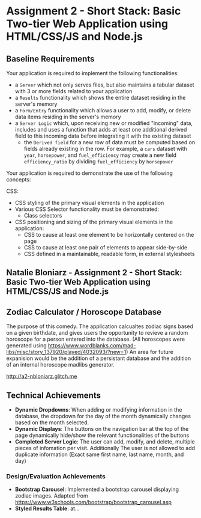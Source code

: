 Assignment 2 - Short Stack: Basic Two-tier Web Application using HTML/CSS/JS and Node.js  
===

Baseline Requirements
---

Your application is required to implement the following functionalities:

- a `Server` which not only serves files, but also maintains a tabular dataset with 3 or more fields related to your application
- a `Results` functionality which shows the entire dataset residing in the server's memory
- a `Form/Entry` functionality which allows a user to add, modify, or delete data items residing in the server's memory
- a `Server Logic` which, upon receiving new or modified "incoming" data, includes and uses a function that adds at least one additional derived field to this incoming data before integrating it with the existing dataset
    - the `Derived field` for a new row of data must be computed based on fields already existing in the row. For example, a `cars` dataset with `year`, `horsepower`, and `fuel_efficiency` may create a new field `efficiency_ratio` by dividing `fuel_efficiency` by `horsepower`

Your application is required to demonstrate the use of the following concepts:

CSS:
- CSS styling of the primary visual elements in the application
- Various CSS Selector functionality must be demonstrated:
    - Class selectors
- CSS positioning and sizing of the primary visual elements in the application:
    - CSS to cause at least one element to be horizontally centered on the page
    - CSS to cause at least one pair of elements to appear side-by-side
    - CSS defined in a maintainable, readable form, in external stylesheets 


Natalie Bloniarz - Assignment 2 - Short Stack: Basic Two-tier Web Application using HTML/CSS/JS and Node.js  
---

## Zodiac Calculator / Horoscope Database
The purpose of this comedy.
The application calcualtes zodiac signs based on a given birthdate, and gives users the opportunity to revieve a random horoscope for a person entered into the database.
(All horoscopes were generated using https://www.wordblanks.com/mad-libs/misc/story_137920/played/4032093/?new=1)
An area for future expanision would be the addition of a persistant database and the addition of an internal horoscope madlibs generator.

http://a2-nbloniarz.glitch.me

## Technical Achievements
- **Dynamic Dropdowns**: When adding or modifying information in the database, the dropdown for the day of the month dynamically changes based on the month selected. 
- **Dynamic Displays**: The buttons on the navigation bar at the top of the page dynamically hide/show the relevant functionalities of the buttons
- **Completed Server Logic**: The user can add, modify, and delete, multiple pieces of infomation per visit. Additionally The user is not allowed to add duplicate information (Exact same first name, last name, month, and day)


### Design/Evaluation Achievements
- **Bootstrap Carousel**: Implemented a bootstrap carousel displaying zodiac images. Adapted from https://www.w3schools.com/bootstrap/bootstrap_carousel.asp
- **Styled Results Table**: at...
